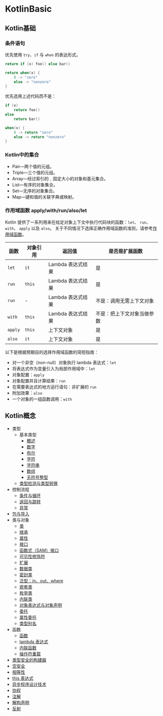# KotlinBasic

## Kotlin基础

### 条件语句

优先使用 `try`、`if` 与 `when` 的表达形式。

```kotlin
return if (x) foo() else bar()

return when(x) {
    0 -> "zero"
    else -> "nonzero"
}
```

优先选用上述代码而不是：

```kotlin
if (x)
    return foo()
else
    return bar()

when(x) {
    0 -> return "zero"
    else -> return "nonzero"
}
```



### Kotlin中的集合

* Pair—两个值的元组。
* Triple—三个值的元组。
* Array—经过索引的﹑固定大小的对象和基元集合。
* List—有序的对象集合。
* Set—无序的对象集合。
* Map—键和值的关联字典或映射。



### 作用域函数 apply/with/run/also/let

Kotlin 提供了一系列用来在给定对象上下文中执行代码块的函数：`let`、 `run`、 `with`、 `apply` 以及 `also`。 关于不同情况下选择正确作用域函数的准则，请参考[作用域函数](https://book.kotlincn.net/text/scope-functions.html)。

| 函数    | 对象引用 | 返回值            | 是否是扩展函数             |
| ------- | -------- | ----------------- | -------------------------- |
| `let`   | `it`     | Lambda 表达式结果 | 是                         |
| `run`   | `this`   | Lambda 表达式结果 | 是                         |
| `run`   | -        | Lambda 表达式结果 | 不是：调用无需上下文对象   |
| `with`  | `this`   | Lambda 表达式结果 | 不是：把上下文对象当做参数 |
| `apply` | `this`   | 上下文对象        | 是                         |
| `also`  | `it`     | 上下文对象        | 是                         |

以下是根据预期目的选择作用域函数的简短指南：

- 对一个非空（non-null）对象执行 lambda 表达式：`let`
- 将表达式作为变量引入为局部作用域中：`let`
- 对象配置：`apply`
- 对象配置并且计算结果：`run`
- 在需要表达式的地方运行语句：非扩展的 `run`
- 附加效果：`also`
- 一个对象的一组函数调用：`with`





## Kotlin概念

- 类型
  - 基本类型
    - [概述](https://book.kotlincn.net/text/basic-types.html)
    - [数字](https://book.kotlincn.net/text/numbers.html)
    - [布尔](https://book.kotlincn.net/text/booleans.html)
    - [字符](https://book.kotlincn.net/text/characters.html)
    - [字符串](https://book.kotlincn.net/text/strings.html)
    - [数组](https://book.kotlincn.net/text/arrays.html)
    - [无符号整型](https://book.kotlincn.net/text/unsigned-integer-types.html)
  - [类型检测与类型转换](https://book.kotlincn.net/text/typecasts.html)
- 控制流程
  - [条件与循环](https://book.kotlincn.net/text/control-flow.html)
  - [返回与跳转](https://book.kotlincn.net/text/returns.html)
  - [异常](https://book.kotlincn.net/text/exceptions.html)
- [包与导入](https://book.kotlincn.net/text/packages.html)
- 类与对象
  - [类](https://book.kotlincn.net/text/classes.html)
  - [继承](https://book.kotlincn.net/text/inheritance.html)
  - [属性](https://book.kotlincn.net/text/properties.html)
  - [接口](https://book.kotlincn.net/text/interfaces.html)
  - [函数式（SAM）接口](https://book.kotlincn.net/text/fun-interfaces.html)
  - [可见性修饰符](https://book.kotlincn.net/text/visibility-modifiers.html)
  - [扩展](https://book.kotlincn.net/text/extensions.html)
  - [数据类](https://book.kotlincn.net/text/data-classes.html)
  - [密封类](https://book.kotlincn.net/text/sealed-classes.html)
  - [泛型：in、out、where](https://book.kotlincn.net/text/generics.html)
  - [嵌套类](https://book.kotlincn.net/text/nested-classes.html)
  - [枚举类](https://book.kotlincn.net/text/enum-classes.html)
  - [内联类](https://book.kotlincn.net/text/inline-classes.html)
  - [对象表达式与对象声明](https://book.kotlincn.net/text/object-declarations.html)
  - [委托](https://book.kotlincn.net/text/delegation.html)
  - [属性委托](https://book.kotlincn.net/text/delegated-properties.html)
  - [类型别名](https://book.kotlincn.net/text/type-aliases.html)
- 函数
  - [函数](https://book.kotlincn.net/text/functions.html)
  - [lambda 表达式](https://book.kotlincn.net/text/lambdas.html)
  - [内联函数](https://book.kotlincn.net/text/inline-functions.html)
  - [操作符重载](https://book.kotlincn.net/text/operator-overloading.html)
- [类型安全的构建器](https://book.kotlincn.net/text/type-safe-builders.html)
- [空安全](https://book.kotlincn.net/text/null-safety.html)
- [相等性](https://book.kotlincn.net/text/equality.html)
- [this 表达式](https://book.kotlincn.net/text/this-expressions.html)
- [异步程序设计技术](https://book.kotlincn.net/text/async-programming.html)
- [协程](https://book.kotlincn.net/text/coroutines-overview.html)
- [注解](https://book.kotlincn.net/text/annotations.html)
- [解构声明](https://book.kotlincn.net/text/destructuring-declarations.html)
- [反射](https://book.kotlincn.net/text/reflection.html)